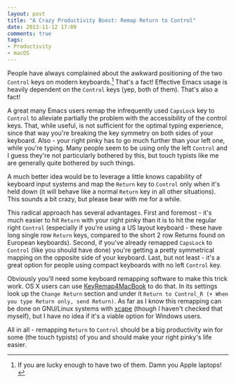 ```yaml
---
layout: post
title: "A Crazy Productivity Boost: Remap Return to Control"
date: 2013-11-12 17:09
comments: true
tags:
- Productivity
- macOS
---
```


People have always complained about the awkward positioning of
the two `Control` keys on modern keyboards.[^1] That's a fact! Effective Emacs
usage is heavily dependent on the `Control` keys (yep, both of
them). That's also a fact!

A great many Emacs users remap the infrequently used `CapsLock` key to
`Control` to alleviate partially the problem with the accessibility of
the control keys. That, while useful, is not sufficient for the
optimal typing experience, since that way you're breaking the key
symmetry on both sides of your keyboard. Also - your right pinky has
to go much further than your left one, while you're typing. Many
people seem to be using only the left `Control` and I guess they're
not particularly bothered by this, but touch typists like me are
generally quite bothered by such things.

A much better idea would be to leverage a little knows capability of
keyboard input systems and map the `Return` key to `Control` only
when it's held down (it will behave like a normal `Return` key in all
other situations). This sounds a bit crazy, but please bear with me for a while.

This radical approach has several advantages.  First and foremost -
it's much easier to hit `Return` with your right pinky than it is to
hit the regular right `Control` (especially if you're using a US
layout keyboard - these have long single row `Return` keys, compared
to the short 2 row Returns found on European keyboards). Second, if
you've already remapped `CapsLock` to `Control` (like you should have
done) you're getting a pretty symmetrical mapping on the opposite side
of your keyboard. Last, but not least - it's a great option for people
using compact keyboards with no left `Control` key.

Obviously you'll need some keyboard remapping software to make this
trick work. OS X users can use
[KeyRemap4MacBook](http://pqrs.org/macosx/keyremap4macbook/) to do
that.  In its settings look up the `Change Return` section and under
it `Return to Control_R (+ When you type Return only, send
Return)`. As far as I know this remapping can be done on GNU/Linux systems with [xcape](https://github.com/alols/xcape)
(though I haven't checked that myself), but I have no idea if it's a viable option for Windows users.

All in all - remapping `Return` to `Control` should be a big
productivity win for some (the touch typists) of you and should make
your right pinky's life easier.

[^1]: If you are lucky enough to have two of them. Damn you Apple laptops!
